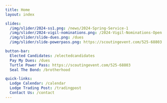 ```yaml
---
title: Home
layout: index

slides:
  /img/slider/2024-ss1.png: /news/2024-Spring-Service-1
  /img/slider/2024-vigil-nominations.png: /2024-Vigil-Nominations-Open
  /img/slider/slide-dues.png: /dues
  /img/slider/slide-powerpass.png: https://scoutingevent.com/525-68803

button-bar:
  Elected Candidates: /electedcandidates
  Pay My Dues: /dues
  Turtle Power Pass: https://scoutingevent.com/525-68803
  Seal The Bond: /brotherhood

quick-links:
  Lodge Calendar: /calendar
  Lodge Trading Post: /tradingpost
  Contact Us: /contact
---
```

